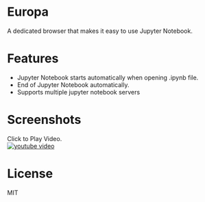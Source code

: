 # Europa
A dedicated browser that makes it easy to use Jupyter Notebook.

# Features
- Jupyter Notebook starts automatically when opening .ipynb file.
- End of Jupyter Notebook automatically.
- Supports multiple jupyter notebook servers

# Screenshots
Click to Play Video.  
[![youtube video](https://img.youtube.com/vi/mlzYcUkdST4/0.jpg)](http://www.youtube.com/watch?v=mlzYcUkdST4)

# License
MIT
